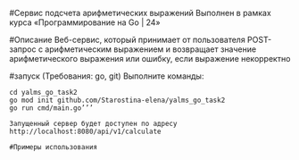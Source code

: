 

#Сервис подсчета арифметических выражений 
Выполнен в рамках курса «Программирование на Go | 24» 

#Описание 
Веб-сервис, который принимает от пользователя POST-запрос с арифметическим выражением и возвращает значение арифметического выражения или ошибку, если выражение некорректно 

#запуск
(Требования: go, git)
Выполните команды:
```git clone git@github.com:Starostina-elena/yalms_go_task2.git
cd yalms_go_task2
go mod init github.com/Starostina-elena/yalms_go_task2
go run cmd/main.go’’’

Запущенный сервер будет доступен по адресу 
http://localhost:8080/api/v1/calculate

#Примеры использования 
